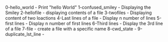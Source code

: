 0-hello_world - Print "hello World" 
1-confused_smiley - Displaying the Smiley
2-hellofile - displaying contents of a file
3-twofiles - Displaying content of two loactions
4-Last lines of a file - Display n number of lines
5-first lines - Display n number of first lines
6-Third lines - Display the 3rd line of a file
7-file - create a file with a specific name
8-cwd_state - 
9-duplicate_lst_line -

